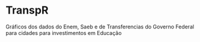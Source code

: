# TranspR
Gráficos dos dados do Enem, Saeb e de Transferencias do Governo Federal para cidades para investimentos em Educação
